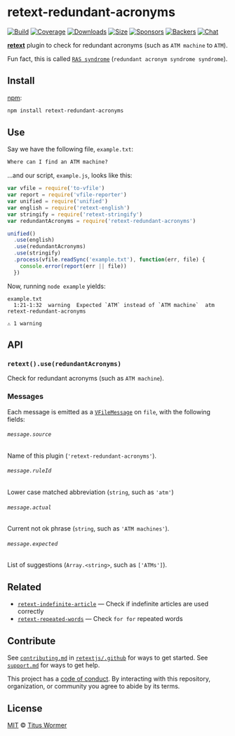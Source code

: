 # retext-redundant-acronyms

[![Build][build-badge]][build]
[![Coverage][coverage-badge]][coverage]
[![Downloads][downloads-badge]][downloads]
[![Size][size-badge]][size]
[![Sponsors][sponsors-badge]][collective]
[![Backers][backers-badge]][collective]
[![Chat][chat-badge]][chat]

[**retext**][retext] plugin to check for redundant acronyms (such as
`ATM machine` to `ATM`).

Fun fact, this is called [`RAS syndrome`][ras] (`redundant acronym syndrome
syndrome`).

## Install

[npm][]:

```sh
npm install retext-redundant-acronyms
```

## Use

Say we have the following file, `example.txt`:

```txt
Where can I find an ATM machine?
```

…and our script, `example.js`, looks like this:

```js
var vfile = require('to-vfile')
var report = require('vfile-reporter')
var unified = require('unified')
var english = require('retext-english')
var stringify = require('retext-stringify')
var redundantAcronyms = require('retext-redundant-acronyms')

unified()
  .use(english)
  .use(redundantAcronyms)
  .use(stringify)
  .process(vfile.readSync('example.txt'), function(err, file) {
    console.error(report(err || file))
  })
```

Now, running `node example` yields:

```text
example.txt
  1:21-1:32  warning  Expected `ATM` instead of `ATM machine`  atm  retext-redundant-acronyms

⚠ 1 warning
```

## API

### `retext().use(redundantAcronyms)`

Check for redundant acronyms (such as `ATM machine`).

### Messages

Each message is emitted as a [`VFileMessage`][message] on `file`, with the
following fields:

###### `message.source`

Name of this plugin (`'retext-redundant-acronyms'`).

###### `message.ruleId`

Lower case matched abbreviation (`string`, such as `'atm'`)

###### `message.actual`

Current not ok phrase (`string`, such as `'ATM machines'`).

###### `message.expected`

List of suggestions (`Array.<string>`, such as `['ATMs']`).

## Related

*   [`retext-indefinite-article`](https://github.com/retextjs/retext-indefinite-article)
    — Check if indefinite articles are used correctly
*   [`retext-repeated-words`](https://github.com/retextjs/retext-repeated-words)
    — Check `for for` repeated words

## Contribute

See [`contributing.md`][contributing] in [`retextjs/.github`][health] for ways
to get started.
See [`support.md`][support] for ways to get help.

This project has a [code of conduct][coc].
By interacting with this repository, organization, or community you agree to
abide by its terms.

## License

[MIT][license] © [Titus Wormer][author]

<!-- Definitions -->

[build-badge]: https://img.shields.io/travis/retextjs/retext-redundant-acronyms.svg

[build]: https://travis-ci.org/retextjs/retext-redundant-acronyms

[coverage-badge]: https://img.shields.io/codecov/c/github/retextjs/retext-redundant-acronyms.svg

[coverage]: https://codecov.io/github/retextjs/retext-redundant-acronyms

[downloads-badge]: https://img.shields.io/npm/dm/retext-redundant-acronyms.svg

[downloads]: https://www.npmjs.com/package/retext-redundant-acronyms

[size-badge]: https://img.shields.io/bundlephobia/minzip/retext-redundant-acronyms.svg

[size]: https://bundlephobia.com/result?p=retext-redundant-acronyms

[sponsors-badge]: https://opencollective.com/unified/sponsors/badge.svg

[backers-badge]: https://opencollective.com/unified/backers/badge.svg

[collective]: https://opencollective.com/unified

[chat-badge]: https://img.shields.io/badge/chat-spectrum-7b16ff.svg

[chat]: https://spectrum.chat/unified/retext

[npm]: https://docs.npmjs.com/cli/install

[health]: https://github.com/retextjs/.github

[contributing]: https://github.com/retextjs/.github/blob/master/contributing.md

[support]: https://github.com/retextjs/.github/blob/master/support.md

[coc]: https://github.com/retextjs/.github/blob/master/code-of-conduct.md

[license]: license

[author]: https://wooorm.com

[retext]: https://github.com/retextjs/retext

[message]: https://github.com/vfile/vfile-message

[ras]: https://en.wikipedia.org/wiki/RAS_syndrome
